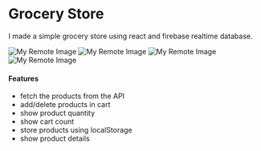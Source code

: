 # Grocery Store

I made a simple grocery store using react and firebase realtime database.

![My Remote Image](https://res.cloudinary.com/drbu50m1e/image/upload/v1677015872/projects/grocery-store/grocery-store-home_xnzmjc.jpg)
![My Remote Image](https://res.cloudinary.com/drbu50m1e/image/upload/v1677015879/projects/grocery-store/grocery-store-products_y7c1ph.jpg)
![My Remote Image](https://res.cloudinary.com/drbu50m1e/image/upload/v1677015888/projects/grocery-store/grocery-store-products-details_wkjfea.jpg)
![My Remote Image](https://res.cloudinary.com/drbu50m1e/image/upload/v1677015894/projects/grocery-store/grocery-store-cart_ihzbis.jpg)

#### Features

- fetch the products from the API
- add/delete products in cart
- show product quantity
- show cart count
- store products using localStorage
- show product details
